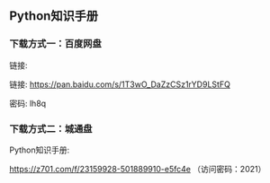## Python知识手册

### 下载方式一：百度网盘

链接: 

链接: https://pan.baidu.com/s/1T3wO_DaZzCSz1rYD9LStFQ

密码: lh8q

### 下载方式二：城通盘

Python知识手册: 

https://z701.com/f/23159928-501889910-e5fc4e （访问密码：2021）
